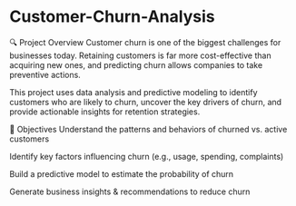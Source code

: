 # Customer-Churn-Analysis
🔍 Project Overview
Customer churn is one of the biggest challenges for businesses today. Retaining customers is far more cost-effective than acquiring new ones, and predicting churn allows companies to take preventive actions.

This project uses data analysis and predictive modeling to identify customers who are likely to churn, uncover the key drivers of churn, and provide actionable insights for retention strategies.

🎯 Objectives
Understand the patterns and behaviors of churned vs. active customers

Identify key factors influencing churn (e.g., usage, spending, complaints)

Build a predictive model to estimate the probability of churn

Generate business insights & recommendations to reduce churn
